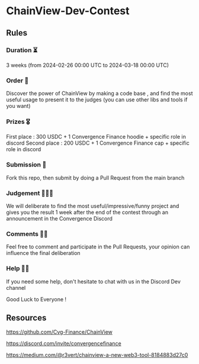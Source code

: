 # ChainView-Dev-Contest

## Rules 
### Duration ⏳
3 weeks (from 2024-02-26 00:00 UTC to 2024-03-18 00:00 UTC)

### Order 📝
Discover the power of ChainView by making a code base , and  find the most useful usage to present it to the judges (you can use other libs and tools if you want)

### Prizes 🎖
First place : 300 USDC + 1 Convergence Finance hoodie  + specific role in discord
Second place : 200 USDC + 1 Convergence Finance cap  + specific role in discord

### Submission 📩
Fork this repo, then submit by doing a Pull Request from the main branch

### Judgement 👨🏻‍⚖️
We will deliberate to find the most useful/impressive/funny project and gives you the result 1 week after the end of the contest through an announcement in the Convergence Discord

### Comments ✍🏻
Feel free to comment and participate in the Pull Requests, your opinion can influence the final deliberation

### Help 🖐🏻
If you need some help, don't hesitate to chat with us in the Discord Dev channel

Good Luck to Everyone !

## Resources 
https://github.com/Cvg-Finance/ChainView

https://discord.com/invite/convergencefinance

https://medium.com/@r3vert/chainview-a-new-web3-tool-8184883d27c0
